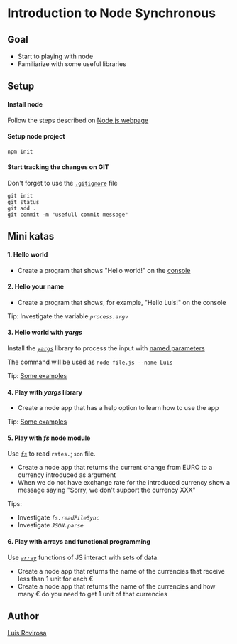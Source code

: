 # Introduction to Node Synchronous

## Goal
- Start to playing with node
- Familiarize with some useful libraries

## Setup

#### Install node
Follow the steps described on [Node.js webpage](https://nodejs.org/es/)

#### Setup node project
    npm init

#### Start tracking the changes on GIT    
Don't forget to use the [`.gitignore`](https://git-scm.com/docs/gitignore) file

    git init
    git status
    git add .
    git commit -m "usefull commit message"

## Mini katas

#### 1. Hello world 

- Create a program that shows "Hello world!" on the [console](https://nodejs.org/api/console.html)

#### 2. Hello your name
    
- Create a program that shows, for example, "Hello Luis!" on the console

Tip: Investigate the variable _`process.argv`_

#### 3. Hello world with _yargs_

Install the [_`yargs`_](https://yargs.js.org/) library to process the input with [named parameters](https://en.wikipedia.org/wiki/Named_parameter) 

The command will be used as `node file.js --name Luis`

Tip: [Some examples](https://github.com/yargs/yargs/blob/master/docs/examples.md)

#### 4. Play with _yargs_ library

- Create a node app that has a help option to learn how to use the app

Tip: [Some examples](https://github.com/yargs/yargs/blob/master/docs/examples.md)

#### 5. Play with _fs_ node module

Use [_`fs`_](https://nodejs.org/api/fs.html) to read `rates.json` file.

- Create a node app that returns the current change from EURO to a currency introduced as argument   
- When we do not have exchange rate for the introduced currency show a message saying "Sorry, we don't support the currency XXX"
 
Tips:
 - Investigate _`fs.readFileSync`_
 - Investigate _`JSON.parse`_


#### 6. Play with arrays and functional programming

Use [_`array`_](https://developer.mozilla.org/es/docs/Web/JavaScript/Referencia/Objetos_globales/Array) functions of JS interact with sets of data.

- Create a node app that returns the name of the currencies that receive less than 1 unit for each €
- Create a node app that returns the name of the currencies and how many € do you need to get 1 unit of that currencies

## Author
[Luis Rovirosa](https://twitter.com/luisrovirosa)
